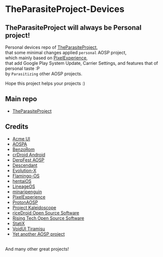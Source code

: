 # TheParasiteProject-Devices

## TheParasiteProject will always be Personal project!

Personal devices repo of [TheParasiteProject](https://github.com/TheParasiteProject), <br/>
that some minimal changes applied ```personal``` AOSP project,<br/>
which mainly based on [PixelExperience](https://github.com/PixelExperience),</br>
that add Google Play System Update, Carrier Settings, and features that of personal taste :P<br/>
by ```Parasitizing``` other AOSP projects.

Hope this project helps your projects :)

## Main repo

- [TheParasiteProject](https://github.com/TheParasiteProject)

## Credits
- [Acme UI](https://github.com/AcmeUI)
- [AOSPA](https://github.com/AOSPA)
- [BenzoRom](https://github.com/BenzoRom)
- [crDroid Android](https://github.com/crdroidandroid)
- [DerpFest AOSP](https://github.com/DerpFest-AOSP)
- [Descendant](https://github.com/Descendant-XI)
- [Evolution-X](https://github.com/Evolution-X)
- [Flamingo-OS](https://github.com/Flamingo-OS)
- [hentaiOS](https://github.com/hentaiOS)
- [LineageOS](https://github.com/LineageOS)
- [minaripenguin](https://github.com/minaripenguin/android_frameworks_base)
- [PixelExperience](https://github.com/PixelExperience)
- [ProtonAOSP](https://github.com/protonAOSP)
- [Project Kaleidoscope](https://github.com/Project-Kaleidoscope)
- [riceDroid Open Source Software](https://github.com/ricedroidOSS)
- [Rising Tech Open Source Software](https://github.com/RisingTechOSS)
- [StatiX](https://github.com/StatiXOS)
- [VoidUI Tiramisu](https://github.com/VoidUI-Tiramisu)
- [Yet another AOSP project](https://github.com/yaap)

<br/>
And many other great projects!
